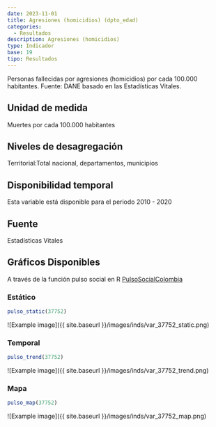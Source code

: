 ```yaml
---
date: 2023-11-01
title: Agresiones (homicidios) (dpto_edad)
categories:
  - Resultados
description: Agresiones (homicidios)
type: Indicador
base: 19
tipo: Resultados
--- 
```


Personas fallecidas por agresiones (homicidios) por cada 100.000 habitantes.
Fuente: DANE basado en las Estadísticas Vitales.

## Unidad de medida
Muertes por cada 100.000 habitantes

## Niveles de desagregación
Territorial:Total nacional, departamentos, municipios

## Disponibilidad temporal
Esta variable está disponible para el periodo 2010 - 2020

## Fuente
Estadísticas Vitales

## Gráficos Disponibles

A través de la función pulso social en R [PulsoSocialColombia](https://github.com/pulsosocialcolombia/PulsoSocialColombia)

### Estático

``` R
pulso_static(37752)
```

![Example image]({{ site.baseurl }}/images/inds/var_37752_static.png)

### Temporal

``` R
pulso_trend(37752)
```

![Example image]({{ site.baseurl }}/images/inds/var_37752_trend.png)

### Mapa

``` R
pulso_map(37752)
```

![Example image]({{ site.baseurl }}/images/inds/var_37752_map.png)